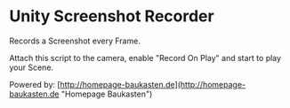 # Unity Screenshot Recorder
Records a Screenshot every Frame.

Attach this script to the camera, enable "Record On Play" and start to play your Scene.

Powered by:
[http://homepage-baukasten.de](http://homepage-baukasten.de "Homepage Baukasten")